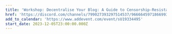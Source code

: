 ```yaml
---
title: 'Workshop: Decentralise Your Blog: A Guide to Censorship-Resistant Blogging'
href: 'https://discord.com/channels/799027393297514537/966664597186699304'
add_to_calendar: 'https://www.addevent.com/event/sU19334495'
start_date: 2023-12-05T23:00:00.000Z
---
```


